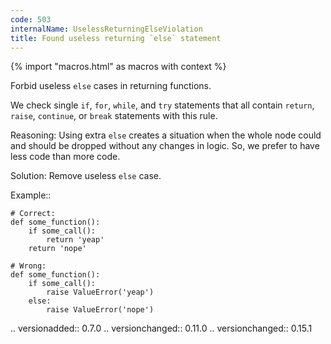 ```yaml
---
code: 503
internalName: UselessReturningElseViolation
title: Found useless returning `else` statement
---
```


{% import "macros.html" as macros with context %}

Forbid useless `else` cases in returning functions.

We check single `if`, `for`, `while`, and `try` statements that all
contain `return`, `raise`, `continue`, or `break` statements with this
rule.

Reasoning: Using extra `else` creates a situation when the whole node
could and should be dropped without any changes in logic. So, we prefer
to have less code than more code.

Solution: Remove useless `else` case.

Example::

    # Correct:
    def some_function():
        if some_call():
            return 'yeap'
        return 'nope'
    
    # Wrong:
    def some_function():
        if some_call():
            raise ValueError('yeap')
        else:
            raise ValueError('nope')

.. versionadded:: 0.7.0 .. versionchanged:: 0.11.0 .. versionchanged::
0.15.1